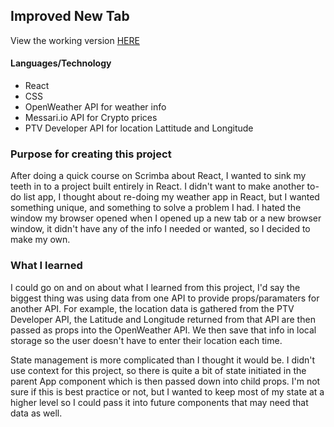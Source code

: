 ## Improved New Tab

View the working version [HERE](https://improved-new-tab.netlify.app/)

#### Languages/Technology
- React
- CSS
- OpenWeather API for weather info
- Messari.io API for Crypto prices 
- PTV Developer API for location Lattitude and Longitude


### Purpose for creating this project

After doing a quick course on Scrimba about React, I wanted to sink my teeth in to a project built entirely in React. I didn't want to make another to-do list app, I thought about re-doing my weather app in React, but I wanted something unique, and something to solve a problem I had. I hated the window my browser opened when I opened up a new tab or a new browser window, it didn't have any of the info I needed or wanted, so I decided to make my own. 

### What I learned

I could go on and on about what I learned from this project, I'd say the biggest thing was using data from one API to provide props/paramaters for another API. For example, the location data is gathered from the PTV Developer API, the Latitude and Longitude returned from that API are then passed as props into the OpenWeather API. We then save that info in local storage so the user doesn't have to enter their location each time. 

State management is more complicated than I thought it would be. I didn't use context for this project, so there is quite a bit of state initiated in the parent App component which is then passed down into child props. I'm not sure if this is best practice or not, but I wanted to keep most of my state at a higher level so I could pass it into future components that may need that data as well. 
